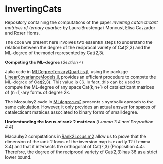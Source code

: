 # InvertingCats
Repository containing the computations of the paper *Inverting catalecticant matrices of ternary quartics* by Laura Brustenga i Moncusí, Elisa Cazzador and Roser Homs.

The code we present here involves two essential steps to understand the relation between the degree of the reciprocal variety of Cat(2,3) and the ML-degree of the model represented by Cat(2,3).

**Computing the ML-degree**
(*Section 4*)

Julia code in [MLDegreeTernaryQuartics.jl](https://github.com/LauraBMo/InvertingCats/blob/main/src/MLdegreeTernaryQuartics.jl), using the package [LinearCovarianceModels.jl](https://github.com/saschatimme/LinearCovarianceModels.jl), provides an efficient procedure to compute the ML-degree of Cat(2,3). This value is 36. In fact, this can be used to compute the ML-degree of any space Cat(k,n+1) of catalecticant matrices of (n+1)-ary forms of degree 2k.

The Macaulay2 code in [MLdegree.m2](https://github.com/LauraBMo/InvertingCats/blob/main/src/MLdegree.m2) presents a symbolic aproach to the same calculation. However, it only provides an actual answer for spaces of catalecticant matrices associated to binary forms of small degree.

**Understanding the locus of rank 2 matrices**
(*Lemma 3.4 and Proposition 4.4*)

Macaulay2 computations in [Rank2Locus.m2](https://github.com/LauraBMo/InvertingCats/blob/main/src/MLdegree.m2) allow us to prove that the dimension of the rank 2 locus of the inversion map is exactly 12 (Lemma 3.4) and that it intersects the orthogonal of Cat(2,3) (Proposition 4.4). Therefore, the degree of the reciprocal variety of Cat(2,3) has 36 as a strict lower bound.
